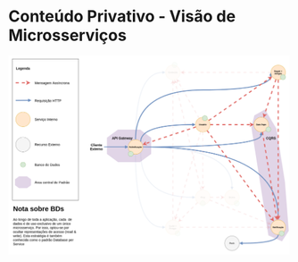# Conteúdo Privativo - Visão de Microsserviços

![Conteúdo Privativo - Visão de Microsserviços][msviewdps]

[msviewdps]: ./msview-dps.png

